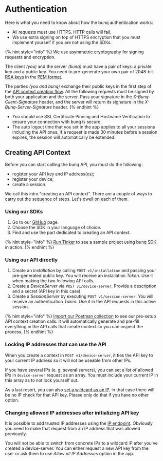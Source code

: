 # Authentication

Here is what you need to know about how the bunq authentication works:

* All requests must use HTTPS. HTTP calls will fail. 
* We use extra signing on top of HTTPS encryption that you must implement yourself if you are not using the SDKs.

{% hint style="info" %}
We use [asymmetric cryptography](https://en.wikipedia.org/wiki/Public-key_cryptography) for signing requests and encryption.

The client _\(you\)_ and the server _\(bunq\)_ must have a pair of keys: a private key and a public key. You need to pre-generate your own pair of 2048-bit [RSA keys](https://en.wikipedia.org/wiki/RSA_%28cryptosystem%29) in the [PEM format](https://en.wikipedia.org/wiki/Privacy-Enhanced_Mail).

The parties _\(you and bunq\)_ exchange their public keys in the first step of the [API context creation flow](https://lexy.gitbook.io/bunq/basics/authentication#creating-api-context). All the following requests must be signed by both your application and the server. Pass your signature in the _X-Bunq-Client-Signature_ header, and the server will return its signature in the _X-Bunq-Server-Signature_ header.
{% endhint %}

* You should use SSL Certificate Pinning and Hostname Verification to ensure your connection with bunq is secure.
* The auto logout time that you set in the app applies to all your sessions including the API ones. If a request is made 30 minutes before a session expires, the session will automatically be extended.

## Creating API Context 

Before you can start calling the bunq API, you must do the following:

* register your API key and IP address\(es\);
* register your device;
* create a session. 

We call this intro "creating an API context". There are a couple of ways to carry out the sequence of steps. Let's dwell on each of them.

### Using our SDKs

1. Go to our [GitHub](https://github.com/bunq) page.
2. Choose the SDK in your language of choice.
3. Find and use the part dedicated to creating an API context.

{% hint style="info" %}
[Run Tinker](https://lexy.gitbook.io/bunq/quickstart/tinker) to see a sample project using bunq SDK in action.
{% endhint %}

### Using our API directly

1. Create an _Installation_ by calling `POST v1/installation` and passing your pre-generated public key. You will receive an installation _Token._ Use it when making the two following API calls.
2. Create a _DeviceServer_ via `POST v1/device-server`. Provide a description and a secret \(API key in this case\).
3. Create a _SessionServer_ by executing `POST v1/session-server`. You will receive an authentication _Token._ Use it in the API requests in this active session.​

{% hint style="info" %}
[Import our Postman collection](https://github.com/bunq/postman) to see our pre-setup API context creation calls. It will automatically generate and pre-fill everything in the API calls that create context so you can inspect the process.
{% endhint %}

### Locking IP addresses that can use the API

When you create a context in `POST v1/device-server`, it ties the API key to your current IP address so it will not be useable from other IPs.

If you have several IPs \(e. g. several servers\), you can set a list of allowed IPs in `device-server` request as an array. You must include your current IP in this array as to not lock yourself out.

As a last resort, you can also [set a wildcard as an IP](https://together.bunq.com/d/1997-the-new-wildcard-api-key). In that case there will be no IP check for that API key. Please only do that if you have no other option.

### Changing allowed IP addresses after initializing API key

It is possible to add trusted IP addresses using the [IP endpoint](https://doc.bunq.com/#/ip/Create_Ip_for_User_CredentialPasswordIp). Obviously you need to make that request from an IP address that was allowed previously.

You will not be able to switch from concrete IPs to a wildcard IP after you've created a device-server. You can either request a new API key from the user or ask them to use _Allow all IP Addresses_ option in the app.


